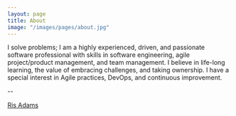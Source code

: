 ```yaml
---
layout: page
title: About
image: "/images/pages/about.jpg"
---
```


I solve problems; I am a highly experienced, driven, and passionate software professional with skills in software engineering, agile project/product management, and team management. I believe in life-long learning, the value of embracing challenges, and taking ownership. I have a special interest in Agile practices, DevOps, and continuous improvement.

--

<script type="text/javascript" src="https://platform.linkedin.com/badges/js/profile.js" async defer></script>
<div class="LI-profile-badge" data-version="v1" data-size="large" data-locale="en_US" data-type="horizontal" data-theme="dark" data-vanity="risadams">
  <a class="LI-simple-link" href="https://www.linkedin.com/in/risadams?trk=profile-badge">Ris Adams</a>
</div>
